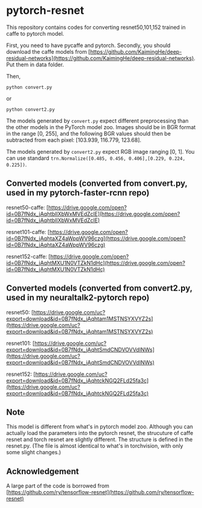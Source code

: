 # pytorch-resnet

This repository contains codes for converting resnet50,101,152 trained in caffe to pytorch model.

First, you need to have pycaffe and pytorch. Secondly, you should download the caffe models from [https://github.com/KaimingHe/deep-residual-networks](https://github.com/KaimingHe/deep-residual-networks).  Put them in data folder.

Then,

```
python convert.py
```
or
```
python convert2.py
```

The models generated by `convert.py` expect different preprocessing than the other models in the PyTorch model zoo. Images should be in BGR format in the range [0, 255], and the following BGR values should then be subtracted from each pixel: [103.939, 116.779, 123.68].

The models generated by `convert2.py` expect RGB image ranging [0, 1]. You can use standard `trn.Normalize([0.485, 0.456, 0.406],[0.229, 0.224, 0.225])`.

## Converted models (converted from convert.py, used in my pytorch-faster-rcnn repo)

resnet50-caffe: [https://drive.google.com/open?id=0B7fNdx_jAqhtbllXbWxMVEdZclE](https://drive.google.com/open?id=0B7fNdx_jAqhtbllXbWxMVEdZclE)

resnet101-caffe: [https://drive.google.com/open?id=0B7fNdx_jAqhtaXZ4aWppWV96czg](https://drive.google.com/open?id=0B7fNdx_jAqhtaXZ4aWppWV96czg)

resnet152-caffe: [https://drive.google.com/open?id=0B7fNdx_jAqhtMXU1N0VTZkN1dHc](https://drive.google.com/open?id=0B7fNdx_jAqhtMXU1N0VTZkN1dHc)

## Converted models (converted from convert2.py, used in my neuraltalk2-pytorch repo)

resnet50: [https://drive.google.com/uc?export=download&id=0B7fNdx_jAqhtam1MSTNSYXVYZ2s](https://drive.google.com/uc?export=download&id=0B7fNdx_jAqhtam1MSTNSYXVYZ2s)

resnet101: [https://drive.google.com/uc?export=download&id=0B7fNdx_jAqhtSmdCNDVOVVdINWs](https://drive.google.com/uc?export=download&id=0B7fNdx_jAqhtSmdCNDVOVVdINWs)

resnet152: [https://drive.google.com/uc?export=download&id=0B7fNdx_jAqhtckNGQ2FLd25fa3c](https://drive.google.com/uc?export=download&id=0B7fNdx_jAqhtckNGQ2FLd25fa3c)

## Note
This model is different from what's in pytorch model zoo. Although you can actually load the parameters into the pytorch resnet, the strucuture of caffe resnet and torch resnet are slightly different. The structure is defined in the resnet.py. (The file is almost identical to what's in torchvision, with only some slight changes.)

## Acknowledgement
A large part of the code is borrowed from [https://github.com/ry/tensorflow-resnet](https://github.com/ry/tensorflow-resnet)
